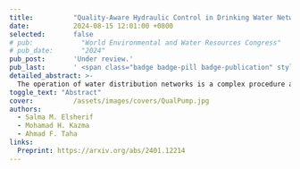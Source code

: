 ```yaml
---
title:          "Quality-Aware Hydraulic Control in Drinking Water Networks via Controllability Proxies"
date:           2024-08-15 12:01:00 +0800
selected:       false
# pub:            "World Environmental and Water Resources Congress"
# pub_date:       "2024"
pub_post:       'Under review.'
pub_last:       ' <span class="badge badge-pill badge-publication" style="background-color: #3498db; color: white;">Journal</span>'
detailed_abstract: >-
  The operation of water distribution networks is a complex procedure aimed at efficiently delivering consumers with adequate water quantity while ensuring its safe quality. An added challenge is the dependency of the water quality dynamics on the system's hydraulics, which influences the performance of the water quality controller. Prior research has addressed either solving the optimum operational hydraulic setting problem or regulating the water quality dynamics as separate problems. Additionally, there have been efforts to couple these two problems and solve one compact problem resulting in trade-offs between the contradictory objectives. In contrast, this paper takes a novel approach by examining the water quality dependency on the hydraulics from a control-theoretic standpoint. More specifically, we explore the influence of accountability for water quality controllability improvement when addressing the pump scheduling problem. We examine its effects on the cumulative cost of the interconnected systems as well as the subsequent performance of the water quality controller. To achieve this, we develop a framework that incorporates different controllability metrics within the operational hydraulic optimization problem; its aim is attaining an adequate level of water quality control across the system. We assess the aforementioned aspects' performance on various scaled networks with a wide range of numerical scenarios.
toggle_text: "Abstract"
cover:          /assets/images/covers/QualPump.jpg
authors:
  - Salma M. Elsherif
  - Mohamad H. Kazma
  - Ahmad F. Taha
links:
  Preprint: https://arxiv.org/abs/2401.12214
---
```

